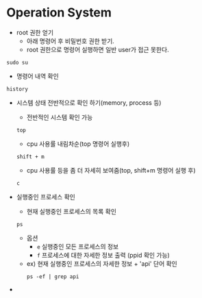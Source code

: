 # Operation System

- root 권한 얻기
  - 아래 명령어 후 비밀번호 권한 받기.
  - root 권한으로 명령어 실행하면 일반 user가 접근 못한다.

```
sudo su
```

- 명령어 내역 확인

```
history
```

- 시스템 상태 전반적으로 확인 하기(memory, process 등)

  - 전반적인 시스템 확인 가능

  ```
  top
  ```

  - cpu 사용률 내림차순(top 명령어 실행후)

  ```
  shift + m
  ```

  - cpu 사용률 등을 좀 더 자세히 보여줌(top, shift+m 명령어 실행 후)

  ```
  c
  ```

- 실행중인 프로세스 확인
  - 현재 실행중인 프로세스의 목록 확인
  ```
  ps
  ```
  - 옵션
    - `e` 실행중인 모든 프로세스의 정보
    - `f` 프로세스에 대한 자세한 정보 출력 (ppid 확인 가능)
  - ex) 현재 실행중인 프로세스의 자세한 정보 + 'api' 단어 확인
    ```
    ps -ef | grep api
    ```


- 